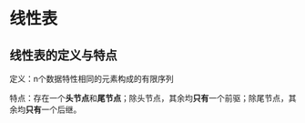# 线性表

## 线性表的定义与特点

定义：n个数据特性相同的元素构成的有限序列

特点：存在一个**头节点**和**尾节点**；除头节点，其余均**只有**一个前驱；除尾节点，其余均**只有**一个后继。
